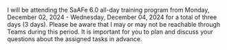 I will be attending the SaAFe 6.0 all-day training program from Monday, December 02, 2024 - Wednesday, December 04, 2024 for a total of three days (3 days). Please be aware that I may or may not be reachable through Teams during this period. It is important for you to plan and discuss your questions about the assigned tasks in advance.